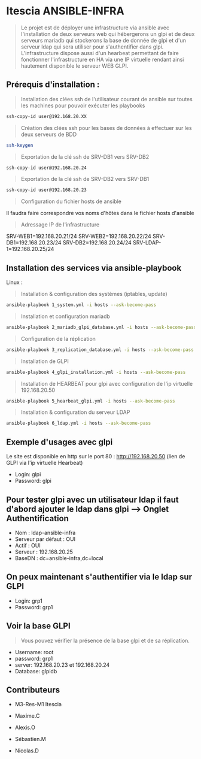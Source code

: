 # Itescia ANSIBLE-INFRA
> Le projet est de déployer une infrastructure via ansible avec l'installation de deux serveurs web qui hébergerons un glpi et de deux serveurs mariadb qui stockerons la base de donnée de glpi et d'un serveur ldap qui sera utiliser pour s'authentifier dans glpi. L'infrastructure dispose aussi d'un hearbeat permettant de faire fonctionner l'infrastructure en HA via une IP virtuelle rendant ainsi hautement disponible le serveur WEB GLPI.

## Prérequis d'installation :

> Installation des clées ssh de l'utilisateur courant de ansible sur toutes les machines pour pouvoir exécuter les playbooks

```sh
ssh-copy-id user@192.168.20.XX
```

> Création des clées ssh pour les bases de données à effectuer sur les deux serveurs de BDD

```sh
ssh-keygen
```

> Exportation de la clé ssh de SRV-DB1 vers SRV-DB2

```sh
ssh-copy-id user@192.168.20.24
```

> Exportation de la clé ssh de SRV-DB2 vers SRV-DB1

```sh
ssh-copy-id user@192.168.20.23
```

> Configuration du fichier hosts de ansible

Il faudra faire correspondre vos noms d'hôtes dans le fichier hosts d'ansible

> Adressage IP de l'infrastructure

SRV-WEB1=192.168.20.21/24
SRV-WEB2=192.168.20.22/24
SRV-DB1=192.168.20.23/24
SRV-DB2=192.168.20.24/24
SRV-LDAP-1=192.168.20.25/24
 

## Installation des services via ansible-playbook

Linux :

> Installation & configuration des systèmes (iptables, update)

```sh
ansible-playbook 1_system.yml -i hosts --ask-become-pass
```
> Installation et configuration mariadb

```sh
ansible-playbook 2_mariadb_glpi_database.yml -i hosts --ask-become-pass
```

> Configuration de la réplication

```sh
ansible-playbook 3_replication_database.yml -i hosts --ask-become-pass
```

> Installation de GLPI

```sh
ansible-playbook 4_glpi_installation.yml -i hosts --ask-become-pass
```


> Installation de HEARBEAT pour glpi avec configuration de l'ip virtuelle 192.168.20.50

```sh
ansible-playbook 5_hearbeat_glpi.yml -i hosts --ask-become-pass
```

> Installation & configuration du serveur LDAP

```sh
ansible-playbook 6_ldap.yml -i hosts --ask-become-pass
```

## Exemple d'usages avec glpi

Le site est disponible en http sur le port 80 : http://192.168.20.50 (lien de GLPI via l'ip virtuelle Hearbeat)
* Login: glpi
* Password: glpi

## Pour tester glpi avec un utilisateur ldap il faut d'abord ajouter le ldap dans glpi --> Onglet Authentification

* Nom : ldap-ansible-infra
* Serveur par défaut : OUI
* Actif : OUI
* Serveur : 192.168.20.25
* BaseDN : dc=ansible-infra,dc=local

## On peux maintenant s'authentifier via le ldap sur GLPI

* Login: grp1
* Password: grp1

## Voir la base GLPI

> Vous pouvez vérifier la présence de la base glpi et de sa réplication.

* Username: root
* password: grp1
* server: 192.168.20.23 et 192.168.20.24
* Database: glpidb

## Contributeurs
* M3-Res-M1 Itescia

* Maxime.C
* Alexis.O
* Sébastien.M
* Nicolas.D

